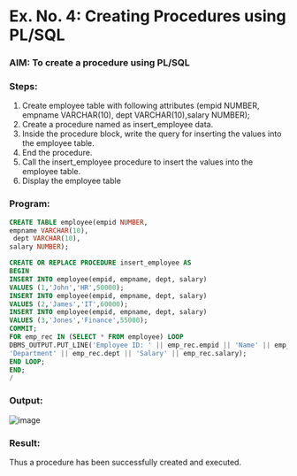 # Ex. No. 4: Creating Procedures using PL/SQL

### AIM: To create a procedure using PL/SQL

### Steps:
1. Create employee table with following attributes (empid NUMBER, empname VARCHAR(10), dept VARCHAR(10),salary NUMBER);
2. Create a procedure named as insert_employee data.
3. Inside the procedure block, write the query for inserting the values into the employee table.
4. End the procedure.
5. Call the insert_employee procedure to insert the values into the employee table.
6. Display the employee table

### Program:
```sql
CREATE TABLE employee(empid NUMBER,
empname VARCHAR(10),
 dept VARCHAR(10),
salary NUMBER);

CREATE OR REPLACE PROCEDURE insert_employee AS
BEGIN
INSERT INTO employee(empid, empname, dept, salary)
VALUES (1,'John','HR',50000);
INSERT INTO employee(empid, empname, dept, salary)
VALUES (2,'James','IT',60000);
INSERT INTO employee(empid, empname, dept, salary)
VALUES (3,'Jones','Finance',55000);
COMMIT;
FOR emp_rec IN (SELECT * FROM employee) LOOP
DBMS_OUTPUT.PUT_LINE('Employee ID: ' || emp_rec.empid || 'Name' || emp_rec.empname ||
'Department' || emp_rec.dept || 'Salary' || emp_rec.salary);
END LOOP;
END;
/
```

### Output:
![image](https://github.com/Prajeeth17/Ex-No-4-Creating-Procedures-using-PL-SQL/assets/120513885/c6ad4efc-9054-4f05-b62d-2303f2ce4548)

### Result:
Thus a procedure has been successfully created and executed.
